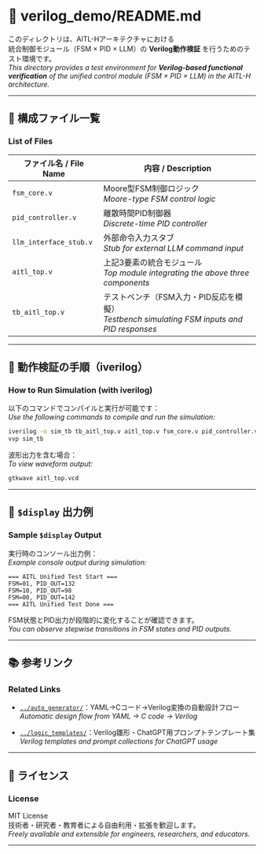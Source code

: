 # 🧪 verilog_demo/README.md

このディレクトリは、AITL-Hアーキテクチャにおける  
統合制御モジュール（FSM × PID × LLM）の **Verilog動作検証** を行うためのテスト環境です。  
_This directory provides a test environment for **Verilog-based functional verification** of the unified control module (FSM × PID × LLM) in the AITL-H architecture._

---

## 🧩 構成ファイル一覧  
### List of Files

| ファイル名 / File Name      | 内容 / Description |
|----------------------------|--------------------|
| `fsm_core.v`               | Moore型FSM制御ロジック<br>_Moore-type FSM control logic_ |
| `pid_controller.v`         | 離散時間PID制御器<br>_Discrete-time PID controller_ |
| `llm_interface_stub.v`     | 外部命令入力スタブ<br>_Stub for external LLM command input_ |
| `aitl_top.v`               | 上記3要素の統合モジュール<br>_Top module integrating the above three components_ |
| `tb_aitl_top.v`            | テストベンチ（FSM入力・PID反応を模擬）<br>_Testbench simulating FSM inputs and PID responses_ |

---

## 🧪 動作検証の手順（iverilog）  
### How to Run Simulation (with iverilog)

以下のコマンドでコンパイルと実行が可能です：  
_Use the following commands to compile and run the simulation:_

```sh
iverilog -o sim_tb tb_aitl_top.v aitl_top.v fsm_core.v pid_controller.v
vvp sim_tb
```

波形出力を含む場合：  
_To view waveform output:_

```sh
gtkwave aitl_top.vcd
```

---

## 💬 `$display` 出力例  
### Sample `$display` Output

実行時のコンソール出力例：  
_Example console output during simulation:_

```
=== AITL Unified Test Start ===
FSM=01, PID_OUT=132
FSM=10, PID_OUT=98
FSM=00, PID_OUT=142
=== AITL Unified Test Done ===
```

FSM状態とPID出力が段階的に変化することが確認できます。  
_You can observe stepwise transitions in FSM states and PID outputs._

---

## 📚 参考リンク  
### Related Links

- [`../auto_generator/`](../auto_generator/)：YAML→Cコード→Verilog変換の自動設計フロー  
  _Automatic design flow from YAML → C code → Verilog_

- [`../logic_templates/`](../logic_templates/)：Verilog雛形・ChatGPT用プロンプトテンプレート集  
  _Verilog templates and prompt collections for ChatGPT usage_

---

## 📜 ライセンス  
### License

MIT License  
技術者・研究者・教育者による自由利用・拡張を歓迎します。  
_Freely available and extensible for engineers, researchers, and educators._

---
